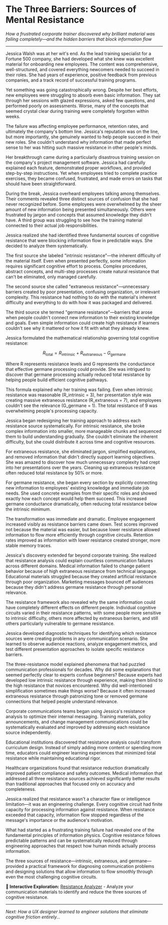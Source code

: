 # The Three Barriers: Sources of Mental Resistance

*How a frustrated corporate trainer discovered why brilliant material was failing completely—and the hidden barriers that block information flow*

---

Jessica Walsh was at her wit's end. As the lead training specialist for a Fortune 500 company, she had developed what she knew was excellent material for onboarding new employees. The content was comprehensive, well-structured, and covered everything newcomers needed to succeed in their roles. She had years of experience, positive feedback from previous companies, and a track record of successful training programs.

Yet something was going catastrophically wrong. Despite her best efforts, new employees were struggling to absorb even basic information. They sat through her sessions with glazed expressions, asked few questions, and performed poorly on assessments. Worse, many of the concepts that seemed crystal clear during training were completely forgotten within weeks.

The failure was affecting employee performance, retention rates, and ultimately the company's bottom line. Jessica's reputation was on the line, but more importantly, she genuinely wanted to help people succeed in their new roles. She couldn't understand why information that made perfect sense to her was hitting such massive resistance in other people's minds.

Her breakthrough came during a particularly disastrous training session on the company's project management software. Jessica had carefully explained each feature, demonstrated proper workflows, and provided step-by-step instructions. Yet when employees tried to complete practice exercises, they became confused, frustrated, and made errors on tasks that should have been straightforward.

During the break, Jessica overheard employees talking among themselves. Their comments revealed three distinct sources of confusion that she had never recognized before. Some employees were overwhelmed by the sheer amount of new information being presented simultaneously. Others were frustrated by jargon and concepts that assumed knowledge they didn't have. A third group was struggling to see how the training material connected to their actual job responsibilities.

Jessica realized she had identified three fundamental sources of cognitive resistance that were blocking information flow in predictable ways. She decided to analyze them systematically.

The first source she labeled "intrinsic resistance"—the inherent difficulty of the material itself. Even when presented perfectly, some information requires significant cognitive effort to process. Complex procedures, abstract concepts, and multi-step processes create natural resistance that can't be eliminated, only managed carefully.

The second source she called "extraneous resistance"—unnecessary barriers created by poor presentation, confusing organization, or irrelevant complexity. This resistance had nothing to do with the material's inherent difficulty and everything to do with how it was packaged and delivered.

The third source she termed "germane resistance"—barriers that arose when people couldn't connect new information to their existing knowledge and goals. Even simple information could create high resistance if learners couldn't see why it mattered or how it fit with what they already knew.

Jessica formulated the mathematical relationship governing total cognitive resistance:

$$R_{\text{total}} = R_{\text{intrinsic}} + R_{\text{extraneous}} - G_{\text{germane}}$$

Where R represents resistance levels and G represents the conductance that effective germane processing could provide. She was intrigued to discover that germane processing actually reduced total resistance by helping people build efficient cognitive pathways.

This formula explained why her training was failing. Even when intrinsic resistance was reasonable (R_intrinsic = 3), her presentation style was creating massive extraneous resistance (R_extraneous = 7), and employees couldn't see the relevance (G_germane = 1). The total resistance of 9 was overwhelming people's processing capacity.

Jessica began redesigning her training approach to address each resistance source systematically. For intrinsic resistance, she broke complex information into smaller, more manageable chunks and sequenced them to build understanding gradually. She couldn't eliminate the inherent difficulty, but she could distribute it across time and cognitive resources.

For extraneous resistance, she eliminated jargon, simplified explanations, and removed information that didn't directly support learning objectives. She was amazed to discover how much unnecessary complexity had crept into her presentations over the years. Cleaning up extraneous resistance often reduced total resistance by 50% or more.

For germane resistance, she began every section by explicitly connecting new information to employees' existing knowledge and immediate job needs. She used concrete examples from their specific roles and showed exactly how each concept would help them succeed. This increased germane conductance dramatically, often reducing total resistance below the intrinsic minimum.

The transformation was immediate and dramatic. Employee engagement increased visibly as resistance barriers came down. Test scores improved not because the material was easier, but because lower resistance allowed information to flow more efficiently through cognitive circuits. Retention rates improved as information with lower resistance created stronger, more stable memory traces.

Jessica's discovery extended far beyond corporate training. She realized that resistance analysis could explain countless communication failures across different domains. Medical information failed to change patient behavior because of high extraneous resistance from technical language. Educational materials struggled because they created artificial resistance through poor organization. Marketing messages bounced off audiences because they didn't address germane resistance through personal relevance.

The resistance framework also revealed why the same information could have completely different effects on different people. Individual cognitive circuits varied in their resistance patterns, with some people more sensitive to intrinsic difficulty, others more affected by extraneous barriers, and still others particularly vulnerable to germane resistance.

Jessica developed diagnostic techniques for identifying which resistance sources were creating problems in any communication scenario. She learned to observe audience reactions, analyze engagement metrics, and test different presentation approaches to isolate specific resistance barriers.

The three-resistance model explained phenomena that had puzzled communication professionals for decades. Why did some explanations that seemed perfectly clear to experts confuse beginners? Because experts had developed low intrinsic resistance through experience, making them blind to the high resistance that novices encountered. Why did well-intentioned simplification sometimes make things worse? Because it often increased extraneous resistance through patronizing tone or removed germane connections that helped people understand relevance.

Corporate communications teams began using Jessica's resistance analysis to optimize their internal messaging. Training materials, policy announcements, and change management communications could be systematically evaluated and improved by addressing each resistance source independently.

Educational institutions discovered that resistance analysis could transform curriculum design. Instead of simply adding more content or spending more time, educators could engineer learning experiences that minimized total resistance while maintaining educational rigor.

Healthcare organizations found that resistance reduction dramatically improved patient compliance and safety outcomes. Medical information that addressed all three resistance sources achieved significantly better results than traditional approaches that focused only on accuracy and completeness.

Jessica realized that resistance wasn't a character flaw or intelligence limitation—it was an engineering challenge. Every cognitive circuit had finite capacity for processing information against resistance. When resistance exceeded that capacity, information flow stopped regardless of the message's importance or the audience's motivation.

What had started as a frustrating training failure had revealed one of the fundamental principles of information physics. Cognitive resistance follows predictable patterns and can be systematically reduced through engineering approaches that respect how human minds actually process information.

The three sources of resistance—intrinsic, extraneous, and germane—provided a practical framework for diagnosing communication problems and designing solutions that allow information to flow smoothly through even the most challenging cognitive circuits.

**🔗 Interactive Exploration:** [Resistance Analyzer](../demos/notebooks/resistance_analysis_demo.ipynb) - Analyze your communication materials to identify and reduce the three sources of cognitive resistance.

---

*Next: How a UX designer learned to engineer solutions that eliminate cognitive friction entirely...* 